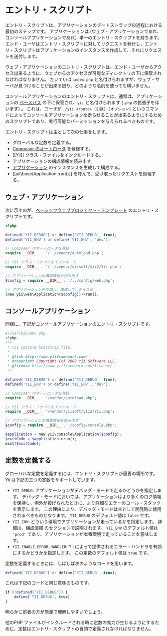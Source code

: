 エントリ・スクリプト
==================

エントリ・スクリプトは、アプリケーションのブートストラップの過程における最初のステップです。
アプリケーションは (ウェブ・アプリケーションであれ、コンソールアプリケーションであれ）単一のエントリ・スクリプトを持ちます。
エンド・ユーザはエントリ・スクリプトに対してリクエストを発行し、エントリ・スクリプトはアプリケーションのインスタンスを作成して、それにリクエストを送付します。

ウェブ・アプリケーションのエントリ・スクリプトは、エンド・ユーザからアクセス出来るように、ウェブからのアクセスが可能なディレクトリの下に保管されなければなりません。
たいていは `index.php` と名付けられますが、ウェブ・サーバが見つけることが出来る限り、どのような名前を使っても構いません。

コンソールアプリケーションのエントリ・スクリプトは、通常は、アプリケーションの [ベースパス](structure-applications.md) の下に保管され、`yii` と名付けられます (`.php` の拡張子を伴います) 。
これは、ユーザが `./yii <route> [引数] [オプション]` というコマンドによってコンソールアプリケーションを走らせることが出来るようにするためのスクリプトであり、実行可能なパーミッションを与えられるべきものです。

エントリ・スクリプトは主として次の仕事をします。

* グローバルな定数を定義する。
* [Composer のオートローダ](https://getcomposer.org/doc/01-basic-usage.md#autoloading) を登録する。
* [[Yii]] クラス・ファイルをインクルードする。
* アプリケーションの構成情報を読み出す。
* [アプリケーション](structure-applications.md) のインスタンスを生成して構成する。
* [[yii\base\Application::run()]] を呼んで、受け取ったリクエストを処理する。


## ウェブ・アプリケーション<span id="web-applications"></span>

次に示すのが、[ベーシックウェブプロジェクト・テンプレート](start-installation.md) のエントリ・スクリプトです。

```php
<?php

defined('YII_DEBUG') or define('YII_DEBUG', true);
defined('YII_ENV') or define('YII_ENV', 'dev');

// Composer のオートローダを登録
require __DIR__ . '/../vendor/autoload.php';

// Yii クラス・ファイルをインクルード
require __DIR__ . '/../vendor/yiisoft/yii2/Yii.php';

// アプリケーションの構成情報を読み出す
$config = require __DIR__ . '/../config/web.php';

// アプリケーションを作成し、構成して、走らせる
(new yii\web\Application($config))->run();
```


## コンソールアプリケーション<span id="console-applications"></span>

同様に、下記がコンソールアプリケーションのエントリ・スクリプトです。

```php
#!/usr/bin/env php
<?php
/**
 * Yii console bootstrap file.
 *
 * @link http://www.yiiframework.com/
 * @copyright Copyright (c) 2008 Yii Software LLC
 * @license http://www.yiiframework.com/license/
 */

defined('YII_DEBUG') or define('YII_DEBUG', true);
defined('YII_ENV') or define('YII_ENV', 'dev');

// Composer のオートローダを登録
require __DIR__ . '/vendor/autoload.php';

// Yii クラス・ファイルをインクルード
require __DIR__ . '/vendor/yiisoft/yii2/Yii.php';

// アプリケーションの構成情報を読み出す
$config = require __DIR__ . '/config/console.php';

$application = new yii\console\Application($config);
$exitCode = $application->run();
exit($exitCode);
```


## 定数を定義する<span id="defining-constants"></span>

グローバルな定数を定義するには、エントリ・スクリプトが最善の場所です。
Yii は下記の三つの定数をサポートしています。

* `YII_DEBUG`: アプリケーションがデバッグ・モードで走るかどうかを指定します。
  デバッグ・モードにおいては、アプリケーションはより多くのログ情報を保持し、例外が投げられたときに、より詳細なエラーのコール・スタックを表示します。
  この理由により、デバッグ・モードは主として開発時に使用されるべきものとなります。
  `YII_DEBUG` のデフォルト値は `false` です。
* `YII_ENV`: どういう環境でアプリケーションが走っているかを指定します。
  詳細は、[構成情報](concept-configurations.md#environment-constants) のセクションで説明されます。
  `YII_ENV` のデフォルト値は `'prod'` であり、アプリケーションが本番環境で走っていることを意味します。
* `YII_ENABLE_ERROR_HANDLER`: Yii によって提供されるエラー・ハンドラを有効にするかどうかを指定します。
  この定数のデフォルト値は `true` です。

定数を定義するときには、しばしば次のようなコードを用います。

```php
defined('YII_DEBUG') or define('YII_DEBUG', true);
```

これは下記のコードと同じ意味のものです。

```php
if (!defined('YII_DEBUG')) {
    define('YII_DEBUG', true);
}
```

明らかに前者の方が簡潔で理解しやすいでしょう。

他のPHP ファイルがインクルードされる時に定数の効力が生じるようにするために、定数はエントリ・スクリプトの冒頭で定義されなければなりません。
